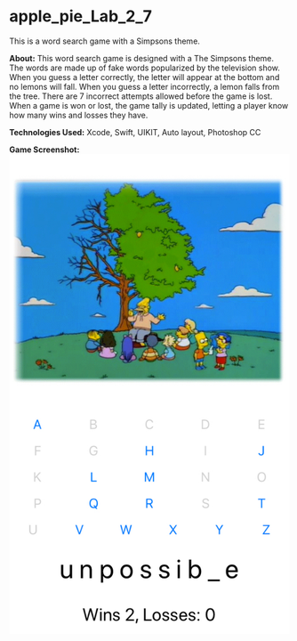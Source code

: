 # apple_pie_Lab_2_7
This is a word search game with a Simpsons theme.

<strong>About:</strong> This word search game is designed with a The Simpsons theme.  The words are made up of fake words popularized by the television show.  When you guess a letter correctly, the letter will appear at the bottom and no lemons will fall.  When you guess a letter incorrectly, a lemon falls from the tree.  There are 7 incorrect attempts allowed before the game is lost. When a game is won or lost, the game tally is updated, letting a player know how many wins and losses they have.

<strong>Technologies Used:</strong> Xcode, Swift, UIKIT, Auto layout, Photoshop CC

<strong>Game Screenshot:</strong><br>
![Screen Capture](https://github.com/ahhnnna/apple_pie_Lab_2_7/blob/master/apple_pie_Lab_2_7/IMG_5502.jpg?raw=true)
